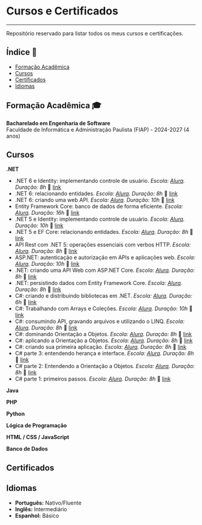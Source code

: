 # **Cursos e Certificados**
---
Repositório reservado para listar todos os meus cursos e certificações.

## **Índice 📌**
- [Formação Acadêmica](#formação-acadêmica-🎓)
- [Cursos](#cursos)
- [Certificados](#certificados)
- [Idiomas](#idiomas)

## **Formação Acadêmica 🎓**
**Bacharelado em Engenharia de Software**  
Faculdade de Informática e Administração Paulista (FIAP) - 2024-2027 (4 anos)

## **Cursos**
**.NET**
- .NET 6 e Identity: implementando controle de usuário. *Escola: [Alura](https://www.alura.com.br/). Duração: 8h* 📎 [link](https://cursos.alura.com.br/certificate/arthurmenezes/dot-net-6-identity-controle-usuario)
- .NET 6: relacionando entidades. *Escola: [Alura](https://www.alura.com.br/). Duração: 8h* 📎 [link](https://cursos.alura.com.br/certificate/arthurmenezes/dotnet-relacionando-entidades)
- .NET 6: criando uma web API. *Escola: [Alura](https://www.alura.com.br/). Duração: 10h* 📎 [link](https://cursos.alura.com.br/certificate/arthurmenezes/dotnet-criando-web-api)
- Entity Framework Core: banco de dados de forma eficiente. *Escola: [Alura](https://www.alura.com.br/). Duração: 16h* 📎 [link](https://cursos.alura.com.br/certificate/arthurmenezes/entity-framework-core)
- .NET 5 e Identity: implementando controle de usuário. *Escola: [Alura](https://www.alura.com.br/). Duração: 10h* 📎 [link](https://cursos.alura.com.br/certificate/arthurmenezes/net-5-identity-controle-usuario)
- .NET 5 e EF Core: relacionando entidades. *Escola: [Alura](https://www.alura.com.br/). Duração: 8h* 📎 [link](https://cursos.alura.com.br/certificate/arthurmenezes/net-5-ef-core-relacionando-entidades)
- API Rest com .NET 5: operações essenciais com verbos HTTP. *Escola: [Alura](https://www.alura.com.br/). Duração: 8h* 📎 [link](https://cursos.alura.com.br/certificate/arthurmenezes/api-rest-net-5-operacoes-verbos-http)
- ASP.NET: autenticação e autorização em APIs e aplicações web. *Escola: [Alura](https://www.alura.com.br/). Duração: 10h* 📎 [link](https://cursos.alura.com.br/certificate/arthurmenezes/asp-dotnet-autenticacao-autorizacao-apis-aplicacoes-web)
- .NET: criando uma API Web com ASP.NET Core. *Escola: [Alura](https://www.alura.com.br/). Duração: 8h* 📎 [link](https://cursos.alura.com.br/certificate/arthurmenezes/dotnet-criando-api-web-asp-net-core)
- .NET: persistindo dados com Entity Framework Core. *Escola: [Alura](https://www.alura.com.br/). Duração: 8h* 📎 [link](https://cursos.alura.com.br/certificate/arthurmenezes/dot-net-persistindo-dados-entity-framework-core)
- C#: criando e distribuindo bibliotecas em .NET. *Escola: [Alura](https://www.alura.com.br/). Duração: 6h* 📎 [link](https://cursos.alura.com.br/certificate/arthurmenezes/csharp-criando-distribuindo-bibliotecas-dotnet)
- C#: Trabalhando com Arrays e Coleções. *Escola: [Alura](https://www.alura.com.br/). Duração: 10h* 📎 [link](https://cursos.alura.com.br/certificate/arthurmenezes/csharp-arrays-colecoes)
- C#: consumindo API, gravando arquivos e utilizando o LINQ. *Escola: [Alura](https://www.alura.com.br/). Duração: 8h* 📎 [link](https://cursos.alura.com.br/certificate/arthurmenezes/c-sharp-consumindo-api-gravando-arquivos-linq)
- C#: dominando Orientação a Objetos. *Escola: [Alura](https://www.alura.com.br/). Duração: 8h* 📎 [link](https://cursos.alura.com.br/certificate/arthurmenezes/csharp-dominando-orientacao-objetos)
- C#: aplicando a Orientação a Objetos. *Escola: [Alura](https://www.alura.com.br/). Duração: 8h* 📎 [link](https://cursos.alura.com.br/certificate/arthurmenezes/csharp-aplicando-orientacao-objetos)
- C#: criando sua primeira aplicação. *Escola: [Alura](https://www.alura.com.br/). Duração: 8h* 📎 [link](https://cursos.alura.com.br/certificate/arthurmenezes/csharp-criando-primeira-aplicacao)
- C# parte 3: entendendo herança e interface. *Escola: [Alura](https://www.alura.com.br/). Duração: 8h* 📎 [link](https://cursos.alura.com.br/certificate/arthurmenezes/csharp-parte-3-heranca-interfaces-polimorfismo)
- C# parte 2: Entendendo a Orientação a Objetos. *Escola: [Alura](https://www.alura.com.br/). Duração: 8h* 📎 [link](https://cursos.alura.com.br/certificate/arthurmenezes/csharp-parte-2-introducao-orientacao-objetos)
- C# parte 1: primeiros passos. *Escola: [Alura](https://www.alura.com.br/). Duração: 8h* 📎 [link](https://cursos.alura.com.br/certificate/arthurmenezes/csharp-parte-1-primeiros-passos)

**Java**

**PHP**

**Python**

**Lógica de Programação**

**HTML / CSS / JavaScript**

**Banco de Dados**

## **Certificados**

## **Idiomas**
- **Português:** Nativo/Fluente  
- **Inglês:** Intermediário
- **Espanhol:** Básico

